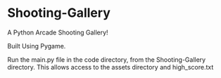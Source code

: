 # Shooting-Gallery
A Python Arcade Shooting Gallery!

Built Using Pygame.

Run the main.py file in the code directory, from the Shooting-Gallery directory. 
This allows access to the assets directory and high_score.txt
